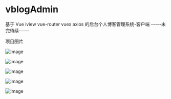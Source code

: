 # vblogAdmin
基于 Vue iview vue-router  vuex axios 的后台个人博客管理系统-客户端
-----未完待续-----

项目图片

![image](https://github.com/fengyaogit123/vblogAdmin/tree/master/static/4.jpg)


![image](https://github.com/fengyaogit123/vblogAdmin/tree/master/static/1.jpg)


![image](https://github.com/fengyaogit123/vblogAdmin/tree/master/static/2.jpg)


![image](https://github.com/fengyaogit123/vblogAdmin/tree/master/static/3.jpg)


![image](https://github.com/fengyaogit123/vblogAdmin/tree/master/static/5.jpg)
